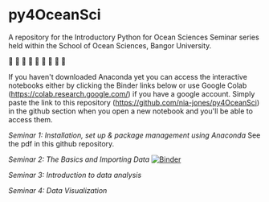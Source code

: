 # py4OceanSci

A repository for the Introductory Python for Ocean Sciences Seminar series held within the School of Ocean Sciences, Bangor University. 

🌊 🐠 🌊 🐠 🌊 🐠 🌊 🐠 🌊

If you haven't downloaded Anaconda yet you can access the interactive notebooks either by clicking the Binder links below or use Google Colab (https://colab.research.google.com/) if you have a google account. Simply paste the link to this repository (https://github.com/nia-jones/py4OceanSci) in the github section when you open a new notebook and you'll be able to access them. 

*Seminar 1: Installation, set up & package management using Anaconda* See the pdf in this github repository. 

*Seminar 2: The Basics and Importing Data* [![Binder](https://mybinder.org/badge_logo.svg)](https://mybinder.org/v2/gh/nia-jones/py4OceanSci/HEAD)

*Seminar 3: Introduction to data analysis* 

*Seminar 4: Data Visualization*
